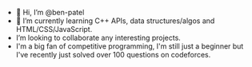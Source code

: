 - 👋 Hi, I’m @ben-patel
- 🌱 I’m currently learning C++ APIs, data structures/algos and HTML/CSS/JavaScript.
-  I’m looking to collaborate any interesting projects.
-  I'm a big fan of competitive programming, I'm still just a beginner but I've recently just solved over 100 questions on codeforces.

<!---
ben-patel/ben-patel is a ✨ special ✨ repository because its `README.md` (this file) appears on your GitHub profile.
You can click the Preview link to take a look at your changes.
--->
<!-- im guessing this is a comment??
---> 
